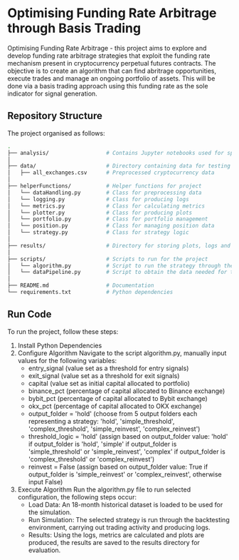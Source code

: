 # Optimising Funding Rate Arbitrage through Basis Trading

Optimising Funding Rate Arbitrage - this project aims to explore and develop funding rate arbitrage strategies that exploit the funding rate mechanism present in cryptocurrency perpetual futures contracts. The objective is to create an algorithm that can find abritrage opportunities, execute trades and manage an ongoing portfolio of assets. This will be done via a basis trading approach using this funding rate as the sole indicator for signal generation.

## Repository Structure
The project organised as follows:

```bash
.
├── analysis/                  # Contains Jupyter notebooks used for specific calculations and plots
│
├── data/                      # Directory containing data for testing
│   ├── all_exchanges.csv      # Preprocessed cryptocurrency data
│
├── helperFunctions/           # Helper functions for project
│   └── dataHandling.py        # Class for preprocessing data
│   └── logging.py             # Class for producing logs
│   └── metrics.py             # Class for calculating metrics
│   └── plotter.py             # Class for producing plots
│   └── portfolio.py           # Class for portfolio management
│   └── position.py            # Class for managing position data
│   └── strategy.py            # Class for strategy logic
│
├── results/                   # Directory for storing plots, logs and metrics
│
├── scripts/                   # Scripts to run for the project
│   └── algorithm.py           # Script to run the strategy through the simulation
│   └── dataPipeline.py        # Script to obtain the data needed for the simulation
│
├── README.md                  # Documentation
└── requirements.txt           # Python dependencies
```

## Run Code
To run the project, follow these steps:
1. Install Python Dependencies
2. Configure Algorithm
Navigate to the script algorithm.py, manually input values for the following variables:
    - entry_signal (value set as a threshold for entry signals)
    - exit_signal (value set as a threshold for exit signals)
    - capital (value set as initial capital allocated to portfolio)
    - binance_pct (percentage of capital allocated to Binance exchange)
    - bybit_pct (percentage of capital allocated to Bybit exchange)
    - okx_pct (percentage of capital allocated to OKX exchange)
    - output_folder = 'hold' (choose from 5 output folders each representing a strategy: 'hold', 'simple_threshold', 'complex_threshold', 'simple_reinvest', 'complex_reinvest')
    - threshold_logic = 'hold' (assign based on output_folder value: 'hold' if output_folder is 'hold', 'simple' if output_folder is 'simple_threshold' or 'simple_reinvest', 'complex' if output_folder is 'complex_threshold' or 'complex_reinvest')
    - reinvest = False (assign based on output_folder value: True if output_folder is 'simple_reinvest' or 'complex_reinvest', otherwise input False)
3. Execute Algorithm
Run the algorithm.py file to run selected configuration, the following steps occur:
    - Load Data: An 18-month historical dataset is loaded to be used for the simulation.
    - Run Simulation: The selected strategy is run through the backtesting environment, carrying out trading activity and producing logs.
    - Results: Using the logs, metrics are calculated and plots are produced, the results are saved to the results directory for evaluation.
